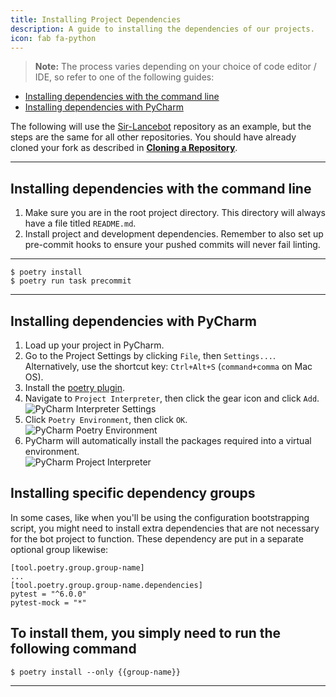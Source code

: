 ```yaml
---
title: Installing Project Dependencies
description: A guide to installing the dependencies of our projects.
icon: fab fa-python
---
```


> **Note:** The process varies depending on your choice of code editor / IDE, so refer to one of the following guides:

- [Installing dependencies with the command line](#installing-dependencies-with-the-command-line)
- [Installing dependencies with PyCharm](#installing-dependencies-with-pycharm)

The following will use the [Sir-Lancebot](https://github.com/python-discord/sir-lancebot/) repository as an example, but the steps are the same for all other repositories.
You should have already cloned your fork as described in [**Cloning a Repository**](../cloning-repository).

---

## Installing dependencies with the command line

1. Make sure you are in the root project directory. This directory will always have a file titled `README.md`.
2. Install project and development dependencies. Remember to also set up pre-commit hooks to ensure your pushed commits will never fail linting.

---

```shell
$ poetry install
$ poetry run task precommit
```

---

## Installing dependencies with PyCharm

1. Load up your project in PyCharm.
2. Go to the Project Settings by clicking `File`, then `Settings...`. Alternatively, use the shortcut key: `Ctrl+Alt+S` (`command+comma` on Mac OS).
3. Install the [poetry plugin](https://plugins.jetbrains.com/plugin/14307-poetry).
4. Navigate to `Project Interpreter`, then click the gear icon and click `Add`.<br/>
   ![PyCharm Interpreter Settings](/static/images/content/contributing/pycharm_interpreter.png)<br/>
5. Click `Poetry Environment`, then click `OK`.<br/>
   ![PyCharm Poetry Environment](/static/images/content/contributing/pycharm_poetry.png)<br/>
6. PyCharm will automatically install the packages required into a virtual environment.<br/>
   ![PyCharm Project Interpreter](/static/images/content/contributing/pycharm_poetry_success.png)


## Installing specific dependency groups

In some cases, like when you'll be using the configuration bootstrapping script, you might need to install extra dependencies that are 
not necessary for the bot project to function.
These dependency are put in a separate optional group likewise:

```text
[tool.poetry.group.group-name]
...
[tool.poetry.group.group-name.dependencies]
pytest = "^6.0.0"
pytest-mock = "*"
```

To install them, you simply need to run the following command
---

```shell
$ poetry install --only {{group-name}}
```

---